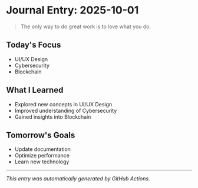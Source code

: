 # Journal Entry: 2025-10-01

> The only way to do great work is to love what you do.

## Today's Focus
- UI/UX Design
- Cybersecurity
- Blockchain

## What I Learned
- Explored new concepts in UI/UX Design
- Improved understanding of Cybersecurity
- Gained insights into Blockchain

## Tomorrow's Goals
- Update documentation
- Optimize performance
- Learn new technology

---
*This entry was automatically generated by GitHub Actions.*
